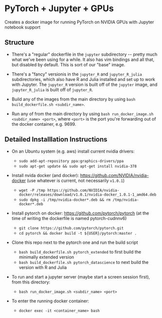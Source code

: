 # PyTorch + Jupyter + GPUs

Creates a docker image for running PyTorch on NVIDIA GPUs with Jupyter notebook support

## Structure

- There's a "regular" dockerfile in the `jupyter` subdirectory -- pretty much what we've been using for a while.  It also has vim bindings and all that, but disabled by default.  This is sort of our "base" image.

- There's a "fancy" versionis in the `jupyter_R` and `jupyter_R_julia` subdirectories, which also have R and Julia installed and set up to work with Jupyter.  The `jupyter_R` version is built off of the `jupyter` image, and `jupyter_R_julia` is built off of `jupyter_R`.

- Build any of the images from the main directory by using `bash build_dockerfile.sh <subdir_name>`.

- Run any of from the main directory by using `bash run_docker_image.sh <subdir_name> <port>`, where `<port>` is the port you're forwarding out of the docker container, e.g. 9699.


## Detailed Installlation Instructions
- On an Ubuntu system (e.g. aws) install current nvidia drivers:
  - `sudo add-apt-repository ppa:graphics-drivers/ppa`
  - `sudo apt-get update && sudo apt-get install nvidia-378`

- Install nvida docker (and docker): https://github.com/NVIDIA/nvidia-docker (use whatever is current, not necessarily `v1.0.1`)
  - `wget -P /tmp https://github.com/NVIDIA/nvidia-docker/releases/download/v1.0.1/nvidia-docker_1.0.1-1_amd64.deb`
  - `sudo dpkg -i /tmp/nvidia-docker*.deb && rm /tmp/nvidia-docker*.deb`

- Install pytorch on docker: https://github.com/pytorch/pytorch (at the time of writing the dockerfile is named pytorch-cudnnv6)
  - `git clone https://github.com/pytorch/pytorch.git`
  - `cd pytorch && docker build -t ${USER}/pytorch:master .`

- Clone this repo next to the pytorch one and run the build script
  - `bash build_dockerfile.sh pytorch_extended` to first build the minimally extended version
  - `bash build_dockerfile.sh pytorch_datascience` to next build the version with R and Julia

- To run and start a jupyter server (maybe start a screen session first), from this directory:
  - `bash run_docker_image.sh <subdir_name> <port>`

- To enter the running docker container:
  - `docker exec -it <container_name> bash`
